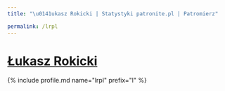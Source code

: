 ```yaml
---
title: "\u0141ukasz Rokicki | Statystyki patronite.pl | Patromierz"

permalink: /lrpl
---
```


# [Łukasz Rokicki](https://patronite.pl/lrpl)

{% include profile.md name="lrpl" prefix="l" %}

